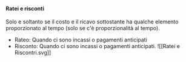 #### Ratei e risconti
Solo e soltanto se il costo e il ricavo sottostante ha qualche elemento proporzionato al tempo (solo se c'è proporzionalità al tempo).
- Rateo: Quando ci sono incassi o pagamenti anticipati
- Risconto: Quando ci sono incassi o pagamenti anticipati.
![[Ratei e Riscontri.svg]]
